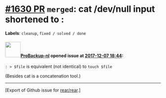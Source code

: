 [\#1630 PR](https://github.com/rear/rear/pull/1630) `merged`: cat /dev/null input shortened to :
================================================================================================

**Labels**: `cleanup`, `fixed / solved / done`

#### <img src="https://avatars.githubusercontent.com/u/515451?u=4f985fa15d087babc5049c337be90b42b56c8b8b&v=4" width="50">[ProBackup-nl](https://github.com/ProBackup-nl) opened issue at [2017-12-07 18:44](https://github.com/rear/rear/pull/1630):

`: > $file` is equivalent (not identical) to `touch $file`

(Besides cat is a concatenation tool.)

------------------------------------------------------------------------

\[Export of Github issue for
[rear/rear](https://github.com/rear/rear).\]

